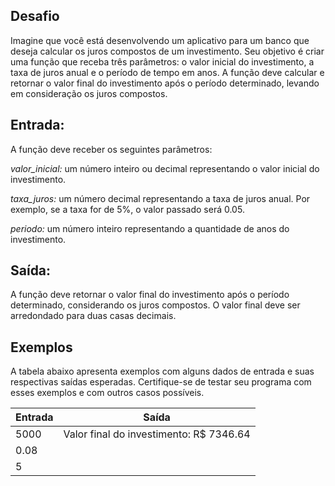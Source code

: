 ## Desafio
Imagine que você está desenvolvendo um aplicativo para um banco que deseja calcular os juros compostos de um investimento. Seu objetivo é criar uma função que receba três parâmetros: o valor inicial do investimento, a taxa de juros anual e o período de tempo em anos. A função deve calcular e retornar o valor final do investimento após o período determinado, levando em consideração os juros compostos.

## Entrada:
A função deve receber os seguintes parâmetros:

*valor_inicial:* um número inteiro ou decimal representando o valor inicial do investimento.

*taxa_juros:* um número decimal representando a taxa de juros anual. Por exemplo, se a taxa for de 5%, o valor passado será 0.05.

*periodo:* um número inteiro representando a quantidade de anos do investimento.

## Saída:
A função deve retornar o valor final do investimento após o período determinado, considerando os juros compostos. O valor final deve ser arredondado para duas casas decimais.

## Exemplos
A tabela abaixo apresenta exemplos com alguns dados de entrada e suas respectivas saídas esperadas. Certifique-se de testar seu programa com esses exemplos e com outros casos possíveis.

|Entrada|Saída|
|-------|-----|
|5000   | Valor final do investimento: R$ 7346.64|
|0.08    | |
|5       | |
